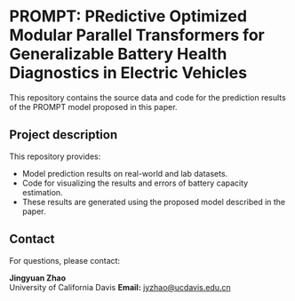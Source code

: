 # PROMPT: PRedictive Optimized Modular Parallel Transformers for Generalizable Battery Health Diagnostics in Electric Vehicles
This repository contains the source data and code for the prediction results of the PROMPT model proposed in this paper.
## Project description

This repository provides:

- Model prediction results on real-world and lab datasets.
- Code for visualizing the results and errors of battery capacity estimation.
- These results are generated using the proposed model described in the paper.
## Contact

For questions, please contact:

**Jingyuan Zhao**    
University of California Davis
**Email:** jyzhao@ucdavis.edu.cn

